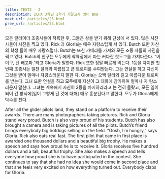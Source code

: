 ```yaml
---
title: TEST2 - 2
description: ICPA 3학년 1학기 기말고사 영어 본문
next_url: /articles/25.html
prev_url: /articles/23.html
---
```


모든 글라이더 조종사들이 착륙한 후, 그들은 상을 받기 위해 단상에 서 있다. 많은 사진사들이 사진을 찍고 있다. Rick 과 Gloria는 매우 자랑스럽게 서 있다. Butch 또한 자신의 학생 들이 매우 자랑스럽다. Butch는 또한 카메라를 가져와 모든 조종 사들의 사진을 찍고 있다. Butch의 친구는 모두에게 착륙장에서 파는 커다란 핫도그를 가져다준다. “어이구, 난 배고파.”라고 Gloria가 말한다. Rick 또한 정말 빠르게 먹는다. 1등을 차지한 첫 번째 조종사는 일천 달러와 아름답고 큰 트로피를 수여받는다. 그는 연설을 하고 자신이 그것을 받아 얼마나 자랑스러운지 말한 다. Gloria는 오백 달러와 길고 아름다운 트로피를 받는다. 그녀 또한 연설을 하고 모두에게 자신이 그 대회에 참가하여 얼마나 자 랑스러운지 말한다. 그녀는 계속해서 자신이 2등을 차지하리라고 는 전혀 몰랐고, 모든 일이 되어 간 방식에[일이 그렇게 된 것에 대해] 매우 흥분된다고 말한다. 모두가 Gloria에게 박수를 친다.

After all the glider pilots land, they stand on a platform to receive their awards. There are many photographers taking pictures. Rick and Gloria stand very proud. Butch is also very proud of his students. Butch has also brought a camera and is taking pictures of all the pilots. Butch’s friend brings everybody big hotdogs selling on the field. “Gosh, I’m hungry,” says Gloria. Rick also eats real fast. The first pilot that came in first place is awarded one thousand dollars and a beautiful big trophy. He makes a speech and says how proud he is to receive it. Gloria receives five hundred dollars and a tall, beautiful trophy. She also makes a speech and tells everyone how proud she is to have participated in the contest. She continues to say that she had no idea she would come in second place and that she feels very excited on how everything turned out. Everybody claps for Gloria.
